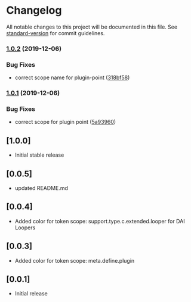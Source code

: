 # Changelog

All notable changes to this project will be documented in this file. See [standard-version](https://github.com/conventional-changelog/standard-version) for commit guidelines.

### [1.0.2](https://github.com/vivekvjn/dai-theme/compare/v1.0.1...v1.0.2) (2019-12-06)


### Bug Fixes

* correct scope name for plugin-point ([318bf58](https://github.com/vivekvjn/dai-theme/commit/318bf589a72300b2ce51bf1ad2fe053e28323a73))

### [1.0.1](https://github.com/vivekvjn/dai-theme/compare/v1.0.0...v1.0.1) (2019-12-06)


### Bug Fixes

* correct scope for  plugin point ([5a93960](https://github.com/vivekvjn/dai-theme/commit/5a9396057a4c8a13fd427c30605f6356562c278b))

## [1.0.0]

- Initial stable release

## [0.0.5]

- updated README.md

## [0.0.4]

- Added color for token scope: support.type.c.extended.looper for DAI Loopers

## [0.0.3]

- Added color for token scope: meta.define.plugin

## [0.0.1]

- Initial release
